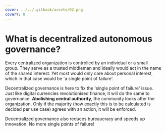 ```yaml
---
cover: ../../.gitbook/assets/02.png
coverY: 0
---
```


# What is decentralized autonomous governance?

Every centralized organization is controlled by an individual or a small group. They serve as a trusted middleman and ideally would act in the name of the shared interest. Yet most would only care about personal interest, which in that case would be 'a single point of failure'.&#x20;

Decentralized governance is here to fix the 'single point of failure' issue. Just like digital currencies revolutionised finance, it will do the same to governance. **Abolishing central authority**, the community looks after the organization. Only if the majority (how exactly this is to be calculated is decided per use case) agrees with an action, it will be enforced.

Decentralized governance also reduces bureaucracy and speeds up innovation. No more single points of failure!
